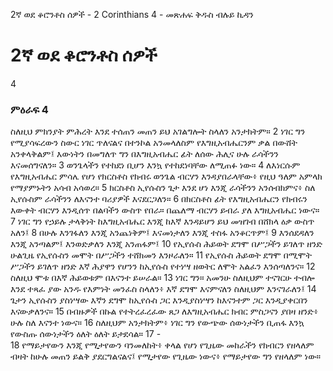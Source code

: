 ﻿
2ኛ ወደ ቆሮንቶስ ሰዎች - 2 Corinthians 4 - መጽሐፍ ቅዱስ ብሉይ ኪዳን
# 2ኛ ወደ ቆሮንቶስ ሰዎች
4
### ምዕራፍ 4
 ስለዚህ ምክንያት ምሕረት እንደ ተሰጠን መጠን ይህ አገልግሎት ስላለን አንታክትም።
2  ነገር ግን የሚያሳፍረውን ስውር ነገር ጥለናልና በተንኮል አንመላለስም የእግዚአብሔርንም ቃል በውሸት አንቀላቅልም፤ እውነትን በመግለጥ ግን በእግዚአብሔር ፊት ለሰው ሕሊና ሁሉ ራሳችንን እናመሰግናለን።
3  ወንጌላችን የተከደነ ቢሆን እንኳ የተከደነባቸው ለሚጠፉ ነው።
4  ለእነርሱም የእግዚአብሔር ምሳሌ የሆነ የክርስቶስ የክብሩ ወንጌል ብርሃን እንዳያበራላቸው፥ የዚህ ዓለም አምላክ የማያምኑትን አሳብ አሳወረ።
5  ክርስቶስ ኢየሱስን ጌታ እንደ ሆነ እንጂ ራሳችንን አንሰብክምና፥ ስለ ኢየሱስም ራሳችንን ለእናንተ ባሪያዎች እናደርጋለን።
6  በክርስቶስ ፊት የእግዚአብሔርን የክብሩን እውቀት ብርሃን እንዲሰጥ በልባችን ውስጥ የበራ። በጨለማ ብርሃን ይብራ ያለ እግዚአብሔር ነውና።
7  ነገር ግን የኃይሉ ታላቅነት ከእግዚአብሔር እንጂ ከእኛ እንዳይሆን ይህ መዝገብ በሸክላ ዕቃ ውስጥ አለን፤
8  በሁሉ እንገፋለን እንጂ አንጨነቅም፤ እናመነታለን እንጂ ተስፋ አንቆርጥም፤
9  እንሰደዳለን እንጂ አንጣልም፤ እንወድቃለን እንጂ አንጠፋም፤
10  የኢየሱስ ሕይወት ደግሞ በሥጋችን ይገለጥ ዘንድ ሁልጊዜ የኢየሱስን መሞት በሥጋችን ተሸክመን እንዞራለን።
11  የኢየሱስ ሕይወት ደግሞ በሚሞት ሥጋችን ይገለጥ ዘንድ እኛ ሕያዋን የሆንን ከኢየሱስ የተነሣ ዘወትር ለሞት አልፈን እንሰጣለንና።
12  ስለዚህ ሞቱ በእኛ ሕይወቱም በእናንተ ይሠራል።
13  ነገር ግን። አመንሁ ስለዚህም ተናገርሁ ተብሎ እንደ ተጻፈ ያው አንዱ የእምነት መንፈስ ስላለን፥ እኛ ደግሞ እናምናለን ስለዚህም እንናገራለን፤
14  ጌታን ኢየሱስን ያስነሣው እኛን ደግሞ ከኢየሱስ ጋር እንዲያስነሣን ከእናንተም ጋር እንዲያቀርበን እናውቃለንና።
15  በብዙዎች በኩል የተትረፈረፈው ጸጋ ለእግዚአብሔር ክብር ምስጋናን ያበዛ ዘንድ፥ ሁሉ ስለ እናንተ ነውና።
16  ስለዚህም አንታክትም፥ ነገር ግን የውጭው ሰውነታችን ቢጠፋ እንኳ የውስጡ ሰውነታችን ዕለት ዕለት ይታደሳል።
17 -  
18  የማይታየውን እንጂ የሚታየውን ባንመለከት፥ ቀላል የሆነ የጊዜው መከራችን የክብርን የዘላለም ብዛት ከሁሉ መጠን ይልቅ ያደርግልናልና፤ የሚታየው የጊዜው ነውና፥ የማይታየው ግን የዘላለም ነው። 

